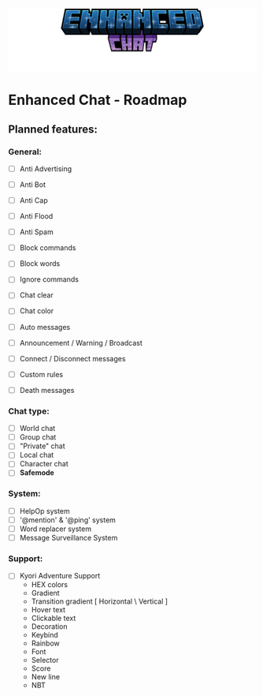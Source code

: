 ![Enhanced Chat](images/title.png)
# Enhanced Chat - Roadmap

## Planned features:

### General:
- [ ] Anti Advertising
- [ ] Anti Bot
- [ ] Anti Cap
- [ ] Anti Flood
- [ ] Anti Spam


- [ ] Block commands
- [ ] Block words
- [ ] Ignore commands


- [ ] Chat clear
- [ ] Chat color


- [ ] Auto messages
- [ ] Announcement / Warning / Broadcast
- [ ] Connect / Disconnect messages
- [ ] Custom rules
- [ ] Death messages


### Chat type:
- [ ] World chat
- [ ] Group chat
- [ ] "Private" chat
- [ ] Local chat
- [ ] Character chat
- [ ] **Safemode**

### System:
- [ ] HelpOp system
- [ ] '@mention' & '@ping' system
- [ ] Word replacer system
- [ ] Message Surveillance System

### Support:
- [ ] Kyori Adventure Support
  - HEX colors
  - Gradient
  - Transition gradient [ Horizontal \ Vertical ]
  - Hover text
  - Clickable text
  - Decoration
  - Keybind
  - Rainbow
  - Font
  - Selector
  - Score
  - New line
  - NBT